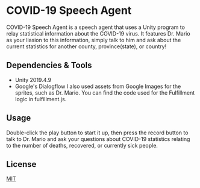 # COVID-19 Speech Agent
COVID-19 Speech Agent is a speech agent that uses a Unity program to relay statistical information about the COVID-19 virus. It features Dr. Mario as your liasion to this information, simply talk to him and ask about the current statistics for another county, province(state), or country!

## Dependencies & Tools
- Unity 2019.4.9
- Google's Dialogflow
I also used assets from Google Images for the sprites, such as Dr. Mario.
You can find the code used for the Fulfillment logic in fulfillment.js.

## Usage
Double-click the play button to start it up, then press the record button to talk to Dr. Mario and ask your questions about COVID-19 statistics relating to the number of deaths, recovered, or currently sick people.

## License
[MIT](https://choosealicense.com/licenses/mit/)
